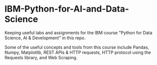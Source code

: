 # IBM-Python-for-AI-and-Data-Science
Keeping useful labs and assignments for the IBM course "Python for Data Science, AI &amp; Development" in this repo.

Some of the useful concepts and tools from this course include Pandas, Numpy, Matplotlib, REST APIs &
HTTP requests, HTTP protocol using the Requests library, and Web Scraping.

